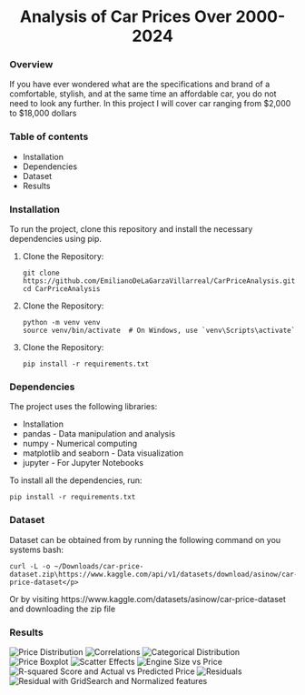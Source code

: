 <h1 align="center">Analysis of Car Prices Over 2000-2024</h1>
<h3 align="left">Overview</h3>
<p>If you have ever wondered what are the specifications and brand of a comfortable, stylish, and at the same time an affordable car, you do not need to look any further. In this project I will cover car ranging from $2,000 to $18,000 dollars</p>
<h3>Table of contents</h3>
<ul>
  <li>Installation</li>
  <li>Dependencies</li>
  <li>Dataset</li>
  <li>Results</li>
</ul>
<h3>Installation</h3>
<p>To run the project, clone this repository and install the necessary dependencies using pip.</p>

<ol>
  <li>Clone the Repository:</li>
<p>

```console
git clone https://github.com/EmilianoDeLaGarzaVillarreal/CarPriceAnalysis.git
cd CarPriceAnalysis
```

</p>
<li>Clone the Repository:</li>
<p>

```console
python -m venv venv
source venv/bin/activate  # On Windows, use `venv\Scripts\activate`
```

</p>
<li>Clone the Repository:</li>
<p>

```console
pip install -r requirements.txt
```

</p>
</ol>
<h3>Dependencies</h3>
<p>The project uses the following libraries:</p>
<ul>
  <li>Installation</li>
  <li>pandas - Data manipulation and analysis</li>
  <li>numpy - Numerical computing</li>
  <li>matplotlib and seaborn - Data visualization</li>
  <li>jupyter - For Jupyter Notebooks</li>
</ul>
<p>To install all the dependencies, run:</p>

```console
pip install -r requirements.txt
```
<h3>Dataset</h3>
<p>Dataset can be obtained from by running the following command on you systems bash:</p>

```console
curl -L -o ~/Downloads/car-price-dataset.zip\https://www.kaggle.com/api/v1/datasets/download/asinow/car-price-dataset</p>
``` 
 
<p>Or by visiting https://www.kaggle.com/datasets/asinow/car-price-dataset and downloading the zip file</p>

<h3>Results</h3>
<img src="img/PriceDistribution.png" alt="Price Distribution">
<img src="img/Heatmap.png" alt="Correlations">
<img src="img/CategoricalDistribution.png" alt="Categorical Distribution">
<img src="img/PriceRangeBox.png" alt="Price Boxplot">
<img src="img/ScatterEffects.png" alt="Scatter Effects">
<img src="img/EngineSize.png" alt="Engine Size vs Price">
<img src="img/ML-scatter-one.png" alt="R-squared Score and Actual vs Predicted Price">
<img src="img/ML-scatter-two.png" alt="Residuals">
<img src="img/ML-scatter-three.png" alt="Residual with GridSearch and Normalized features">



